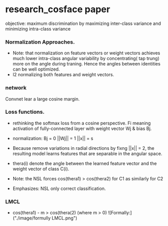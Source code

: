 # 		research_cosface paper
objective: maximum discrimination by maximizing inter-class variance and minimizing intra-class variance
 
### Normalization Approaches. 

- Note: that normalization on feature vectors or weight vectors achieves much lower intra-class angular variability by concentrating( tap trung) more on the angle during traning. Hence the angles between identities can be well optimized. 
- l2 normalizing both features and weight vectors. 

### network
Convnet lear a large cosine margin. 

### Loss functions. 
- rethinking the softmax loss from a cosine perspective. 
Fi meaning activation of fully-connected layer  with weight vector Wj & bias Bj. 
- normalization: Bj = 0  ||Wj|| = 1  ||x|| = s
- Because remove variations in radial directions by fixng ||x|| = 2, the resulting model learns features that are separable in the  angular space. 

- thera(i) denote the  angle between the learned feature vector and the weight vector of class C(i). 

- Note: the NSL forces cos(thera1) > cos(thera2) for C1 as similarly for C2
- Emphasizes: NSL only correct classification. 

### LMCL 
- cos(thera1) - m > cos(thera(2) (where m > 0)
![Formally:]("./image/formully LMCL.png")

